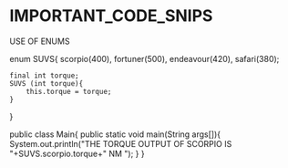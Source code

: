 # IMPORTANT_CODE_SNIPS

USE OF ENUMS

enum SUVS{
    scorpio(400),
    fortuner(500),
    endeavour(420),
    safari(380);
    
    final int torque;
    SUVS (int torque){
        this.torque = torque;
    }
}


public class Main{
    public static void main(String args[]){
        System.out.println("THE TORQUE OUTPUT OF SCORPIO IS "+SUVS.scorpio.torque+" NM ");
    }
}
